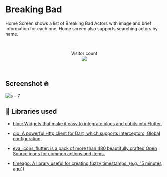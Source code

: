 
# Breaking Bad
Home Screen shows a list of Breaking Bad Actors with image and brief information for each one. Home screen also supports searching actors by name.

<br />
<p align="center"> 
  Visitor count<br>
  <img src="https://profile-counter.glitch.me/character_app_Noor1yasser9/count.svg" />
</p>
<br/> 


## Screenshot 🔥
![s – 7](https://user-images.githubusercontent.com/41232970/134239446-4a206d39-1b7a-4c00-84a5-c098a1f803d4.png)



## 📃 Libraries used
* [bloc: Widgets that make it easy to integrate blocs and cubits into Flutter.](https://pub.dev/packages/flutter_bloc)

* [dio: A powerful Http client for Dart, which supports Interceptors, Global configuration,](https://pub.dev/packages/dio)

* [eva_icons_flutter: is a pack of more than 480 beautifully crafted Open Source icons for common actions and items.](https://pub.dev/packages/eva_icons_flutter)

* [timeago: A library useful for creating fuzzy timestamps. (e.g. "5 minutes ago")](https://pub.dev/packages/timeago)
